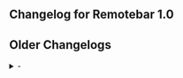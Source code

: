 <!-- Don't forget to bump the latestChangelogVersion inside MainActivity -->

## Changelog for Remotebar 1.0



## Older Changelogs

<details>
<summary>-</summary>

Empty

</details>
